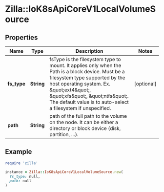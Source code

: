 # Zilla::IoK8sApiCoreV1LocalVolumeSource

## Properties

| Name | Type | Description | Notes |
| ---- | ---- | ----------- | ----- |
| **fs_type** | **String** | fsType is the filesystem type to mount. It applies only when the Path is a block device. Must be a filesystem type supported by the host operating system. Ex. \&quot;ext4\&quot;, \&quot;xfs\&quot;, \&quot;ntfs\&quot;. The default value is to auto-select a filesystem if unspecified. | [optional] |
| **path** | **String** | path of the full path to the volume on the node. It can be either a directory or block device (disk, partition, ...). |  |

## Example

```ruby
require 'zilla'

instance = Zilla::IoK8sApiCoreV1LocalVolumeSource.new(
  fs_type: null,
  path: null
)
```

